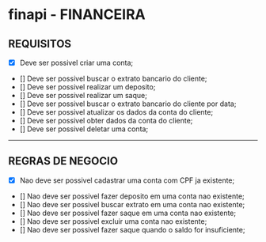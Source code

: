 # finapi - FINANCEIRA

## REQUISITOS

- [X] Deve ser possivel criar uma conta;
- [] Deve ser possivel buscar o extrato bancario do cliente;
- [] Deve ser possivel realizar um deposito;
- [] Deve ser possivel realizar um saque;
- [] Deve ser possivel buscar o extrato bancario do cliente por data;
- [] Deve ser possivel atualizar os dados da conta do cliente;
- [] Deve ser possivel obter dados da conta do cliente;
- [] Deve ser possivel deletar uma conta;

---

## REGRAS DE NEGOCIO

- [X] Nao deve ser possivel cadastrar uma conta com CPF ja existente;
- [] Nao deve ser possivel fazer deposito em uma conta nao existente;
- [] Nao deve ser possivel buscar extrato em uma conta nao existente;
- [] Nao deve ser possivel fazer saque em uma conta nao existente;
- [] Nao deve ser possivel excluir uma conta nao existente;
- [] Nao deve ser possivel fazer saque quando o saldo for insuficiente;